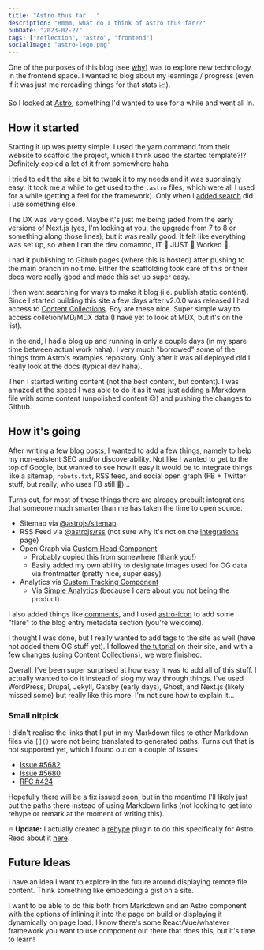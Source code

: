 ```yaml
---
title: "Astro thus far..."
description: "Hmmm, what do I think of Astro thus far??"
pubDate: "2023-02-27"
tags: ["reflection", "astro", "frontend"]
socialImage: "astro-logo.png"
---
```


One of the purposes of this blog (see [why](./a-new-blog-why.md)) was to explore new technology in the frontend space. I
wanted to blog about my learnings / progress (even if it was just me rereading things for that stats 📈).

So I looked at [Astro](https://astro.build/), something I'd wanted to use for a while and went all in.

## How it started

Starting it up was pretty simple. I used the yarn command from their website to scaffold the project, which I think used
the started template?!? Definitely copied a lot of it from somewhere haha

I tried to edit the site a bit to tweak it to my needs and it was suprisingly easy. It took me a while to get used to the
`.astro` files, which were all I used for a while (getting a feel for the framework). Only when I [added search](./how-do-search-this-thing.md)
did I use something else.

The DX was very good. Maybe it's just me being jaded from the early versions of Next.js (yes, I'm looking at you, the upgrade
from 7 to 8 or something along those lines), but it was really good. It felt like everything was set up,
so when I ran the dev comamnd, IT 👏 JUST 👏 Worked 👏.

I had it publishing to Github pages (where this is hosted) after pushing to the main branch in no time. Either the
scaffolding took care of this or their docs were really good and made this set up super easy.

I then went searching for ways to make it blog (i.e. publish static content). Since I started building this site a few
days after v2.0.0 was released I had access to [Content Collections](https://docs.astro.build/en/guides/content-collections/).
Boy are these nice. Super simple way to access colletion/MD/MDX data (I have yet to look at MDX, but it's on the list).

In the end, I had a blog up and running in only a couple days (in my spare time between actual work haha). I very much
"borrowed" some of the things from Astro's examples repostory. Only after it was all deployed did I really look at the
docs (typical dev haha).

Then I started writing content (not the best content, but content). I was amazed at the speed I was able to do it as it
was just adding a Markdown file with some content (unpolished content 😉) and pushing the changes to Github.

## How it's going

After writing a few blog posts, I wanted to add a few things, namely to help my non-existent SEO and/or discoverability.
Not like I wanted to get to the top of Google, but wanted to see how it easy it would be to integrate things like a
sitemap, `robots.txt`, RSS feed, and social open graph (FB + Twitter stuff, but really, who uses FB still 🤷)...

Turns out, for most of these things there are already prebuilt integrations that someone much smarter than me has taken
the time to open source.

- Sitemap via [@astrojs/sitemap](https://docs.astro.build/en/guides/integrations-guide/sitemap/)
- RSS Feed via [@astrojs/rss](https://docs.astro.build/en/guides/rss/) (not sure why it's not on the [integrations](https://astro.build/integrations/) page)
- Open Graph via [Custom Head Component](https://github.com/vernak2539/words-byvernacchia/blob/main/src/components/BaseHead.astro)
    - Probably copied this from somewhere (thank you!)
    - Easily added my own ability to designate images used for OG data via frontmatter (pretty nice, super easy)
- Analytics via [Custom Tracking Component](https://github.com/vernak2539/words-byvernacchia/blob/main/src/components/Tracking.astro)
    - Via [Simple Analytics](https://simpleanalytics.com) (because I care about you not being the product)

I also added things like [comments](./adding-comments-to-this-thing.md), and I used [astro-icon](https://github.com/natemoo-re/astro-icon#readme)
to add some "flare" to the blog entry metadata section (you're welcome).

I thought I was done, but I really wanted to add tags to the site as well (have not added them OG stuff yet). I followed
[the tutorial](https://docs.astro.build/en/tutorial/5-astro-api/1/) on their site, and with a few changes (using Content
Collections), we were finished.

Overall, I've been super surprised at how easy it was to add all of this stuff. I actually wanted to do it instead of
slog my way through things. I've used WordPress, Drupal, Jekyll, Gatsby (early days), Ghost, and Next.js (likely missed
some) but really like this more. I'm not sure how to explain it...

### Small nitpick

I didn't realise the links that I put in my Markdown files to other Markdown files via `[]()` were not being translated
to generated paths. Turns out that is not supported yet, which I found out on a couple of issues

- [Issue #5682](https://github.com/withastro/astro/issues/5682)
- [Issue #5680](https://github.com/withastro/astro/issues/5680)
- [RFC #424](https://github.com/withastro/roadmap/discussions/424)

Hopefully there will be a fix issued soon, but in the meantime I'll likely just put the paths there instead of using
Markdown links (not looking to get into rehype or remark at the moment of writing this).

🔥 **Update:** I actually created a [rehype](https://github.com/rehypejs/rehype) plugin to do this specifically for Astro.
Read about it [here](../05/relative-markdown-paths-in-astro-with-rehype.md).

## Future Ideas

I have an idea I want to explore in the future around displaying remote file content. Think something like embedding a
gist on a site.

I want to be able to do this both from Markdown and an Astro component with the options of inlining it into the page on
build or displaying it dynamically on page load. I know there's some React/Vue/whatever framework you want to use component
out there that does this, but it's time to learn!
